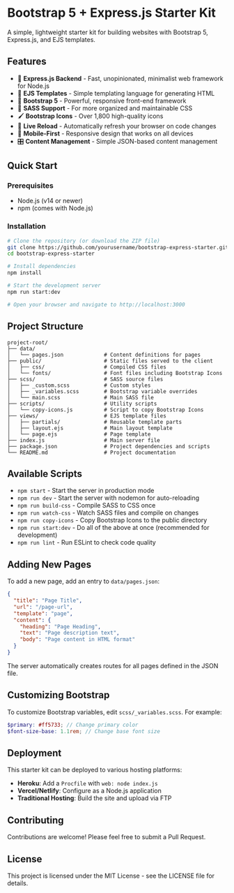 # Bootstrap 5 + Express.js Starter Kit

A simple, lightweight starter kit for building websites with Bootstrap 5, Express.js, and EJS templates.

## Features

- 🚀 **Express.js Backend** - Fast, unopinionated, minimalist web framework for Node.js
- 📝 **EJS Templates** - Simple templating language for generating HTML
- 🎨 **Bootstrap 5** - Powerful, responsive front-end framework
- 💅 **SASS Support** - For more organized and maintainable CSS
- 🖌️ **Bootstrap Icons** - Over 1,800 high-quality icons
- 🔄 **Live Reload** - Automatically refresh your browser on code changes
- 📱 **Mobile-First** - Responsive design that works on all devices
- 🎛️ **Content Management** - Simple JSON-based content management

## Quick Start

### Prerequisites

- Node.js (v14 or newer)
- npm (comes with Node.js)

### Installation

```bash
# Clone the repository (or download the ZIP file)
git clone https://github.com/yourusername/bootstrap-express-starter.git
cd bootstrap-express-starter

# Install dependencies
npm install

# Start the development server
npm run start:dev

# Open your browser and navigate to http://localhost:3000
```

## Project Structure

```
project-root/
├── data/
│   └── pages.json             # Content definitions for pages
├── public/                    # Static files served to the client
│   ├── css/                   # Compiled CSS files
│   └── fonts/                 # Font files including Bootstrap Icons
├── scss/                      # SASS source files
│   ├── _custom.scss           # Custom styles
│   ├── _variables.scss        # Bootstrap variable overrides
│   └── main.scss              # Main SASS file
├── scripts/                   # Utility scripts
│   └── copy-icons.js          # Script to copy Bootstrap Icons
├── views/                     # EJS template files
│   ├── partials/              # Reusable template parts
│   ├── layout.ejs             # Main layout template
│   └── page.ejs               # Page template
├── index.js                   # Main server file
├── package.json               # Project dependencies and scripts
└── README.md                  # Project documentation
```

## Available Scripts

- `npm start` - Start the server in production mode
- `npm run dev` - Start the server with nodemon for auto-reloading
- `npm run build-css` - Compile SASS to CSS once
- `npm run watch-css` - Watch SASS files and compile on changes
- `npm run copy-icons` - Copy Bootstrap Icons to the public directory
- `npm run start:dev` - Do all of the above at once (recommended for development)
- `npm run lint` - Run ESLint to check code quality

## Adding New Pages

To add a new page, add an entry to `data/pages.json`:

```json
{
  "title": "Page Title",
  "url": "/page-url",
  "template": "page",
  "content": {
    "heading": "Page Heading",
    "text": "Page description text",
    "body": "Page content in HTML format"
  }
}
```

The server automatically creates routes for all pages defined in the JSON file.

## Customizing Bootstrap

To customize Bootstrap variables, edit `scss/_variables.scss`. For example:

```scss
$primary: #ff5733; // Change primary color
$font-size-base: 1.1rem; // Change base font size
```

## Deployment

This starter kit can be deployed to various hosting platforms:

- **Heroku**: Add a `Procfile` with `web: node index.js`
- **Vercel/Netlify**: Configure as a Node.js application
- **Traditional Hosting**: Build the site and upload via FTP

## Contributing

Contributions are welcome! Please feel free to submit a Pull Request.

## License

This project is licensed under the MIT License - see the LICENSE file for details.